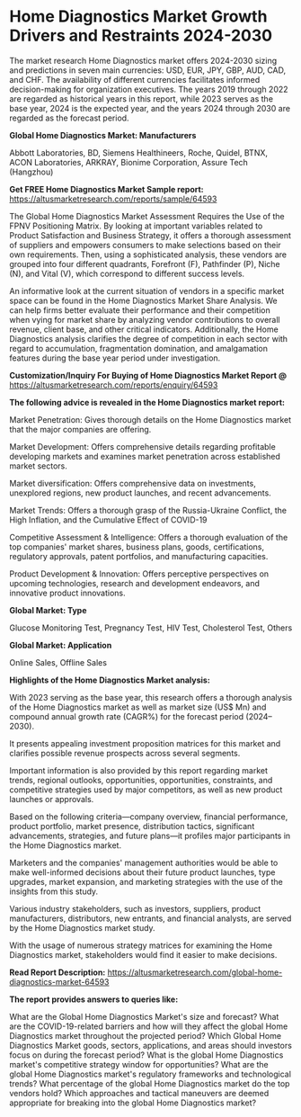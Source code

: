 <h1>Home Diagnostics Market Growth Drivers and Restraints 2024-2030</h1>

The market research Home Diagnostics market offers 2024-2030 sizing and predictions in seven main currencies: USD, EUR, JPY, GBP, AUD, CAD, and CHF. The availability of different currencies facilitates informed decision-making for organization executives. The years 2019 through 2022 are regarded as historical years in this report, while 2023 serves as the base year, 2024 is the expected year, and the years 2024 through 2030 are regarded as the forecast period.

<b>Global Home Diagnostics Market: Manufacturers</b>

Abbott Laboratories, BD, Siemens Healthineers, Roche, Quidel, BTNX, ACON Laboratories, ARKRAY, Bionime Corporation, Assure Tech (Hangzhou)

<b>Get FREE Home Diagnostics Market Sample report:</b> <a href="https://altusmarketresearch.com/reports/sample/64593">https://altusmarketresearch.com/reports/sample/64593</a>

The Global Home Diagnostics Market Assessment Requires the Use of the FPNV Positioning Matrix. By looking at important variables related to Product Satisfaction and Business Strategy, it offers a thorough assessment of suppliers and empowers consumers to make selections based on their own requirements. Then, using a sophisticated analysis, these vendors are grouped into four different quadrants, Forefront (F), Pathfinder (P), Niche (N), and Vital (V), which correspond to different success levels.

An informative look at the current situation of vendors in a specific market space can be found in the Home Diagnostics Market Share Analysis. We can help firms better evaluate their performance and their competition when vying for market share by analyzing vendor contributions to overall revenue, client base, and other critical indicators. Additionally, the Home Diagnostics analysis clarifies the degree of competition in each sector with regard to accumulation, fragmentation domination, and amalgamation features during the base year period under investigation.

<b>Customization/Inquiry For Buying of Home Diagnostics Market Report @</b> <a href="https://altusmarketresearch.com/reports/enquiry/64593">https://altusmarketresearch.com/reports/enquiry/64593</a>

<b>The following advice is revealed in the Home Diagnostics market report:</b>

Market Penetration: Gives thorough details on the Home Diagnostics market that the major companies are offering.

Market Development: Offers comprehensive details regarding profitable developing markets and examines market penetration across established market sectors.

Market diversification: Offers comprehensive data on investments, unexplored regions, new product launches, and recent advancements.

Market Trends: Offers a thorough grasp of the Russia-Ukraine Conflict, the High Inflation, and the Cumulative Effect of COVID-19

Competitive Assessment &amp; Intelligence: Offers a thorough evaluation of the top companies' market shares, business plans, goods, certifications, regulatory approvals, patent portfolios, and manufacturing capacities.

Product Development &amp; Innovation: Offers perceptive perspectives on upcoming technologies, research and development endeavors, and innovative product innovations.

<b>Global Market: Type</b>

Glucose Monitoring Test, Pregnancy Test, HIV Test, Cholesterol Test, Others

<b>Global Market: Application</b>

Online Sales, Offline Sales

<b>Highlights of the Home Diagnostics Market analysis:</b>

With 2023 serving as the base year, this research offers a thorough analysis of the Home Diagnostics market as well as market size (US$ Mn) and compound annual growth rate (CAGR%) for the forecast period (2024–2030).

It presents appealing investment proposition matrices for this market and clarifies possible revenue prospects across several segments.

Important information is also provided by this report regarding market trends, regional outlooks, opportunities, opportunities, constraints, and competitive strategies used by major competitors, as well as new product launches or approvals.

Based on the following criteria—company overview, financial performance, product portfolio, market presence, distribution tactics, significant advancements, strategies, and future plans—it profiles major participants in the Home Diagnostics market.

Marketers and the companies' management authorities would be able to make well-informed decisions about their future product launches, type upgrades, market expansion, and marketing strategies with the use of the insights from this study.

Various industry stakeholders, such as investors, suppliers, product manufacturers, distributors, new entrants, and financial analysts, are served by the Home Diagnostics market study.

With the usage of numerous strategy matrices for examining the Home Diagnostics market, stakeholders would find it easier to make decisions.

<b>Read Report Description:</b> <a href="https://altusmarketresearch.com/global-home-diagnostics-market-64593">https://altusmarketresearch.com/global-home-diagnostics-market-64593</a>

<b>The report provides answers to queries like:</b>

What are the Global Home Diagnostics Market's size and forecast?
What are the COVID-19-related barriers and how will they affect the global Home Diagnostics market throughout the projected period?
Which Global Home Diagnostics Market goods, sectors, applications, and areas should investors focus on during the forecast period?
What is the global Home Diagnostics market's competitive strategy window for opportunities?
What are the global Home Diagnostics market's regulatory frameworks and technological trends?
What percentage of the global Home Diagnostics market do the top vendors hold?
Which approaches and tactical maneuvers are deemed appropriate for breaking into the global Home Diagnostics market?
